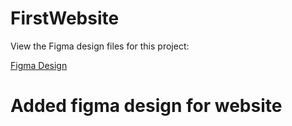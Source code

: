 # FirstWebsite 
View the Figma design files for this project:

[Figma Design](paste-your-figma-link-here](https://www.figma.com/file/R9VJ9jYriB6FhmXlLbHMTT/FirstWebsite?type=design&mode=design&t=AVuxLSY2rT4Oy9Dl-1)https://www.figma.com/file/R9VJ9jYriB6FhmXlLbHMTT/FirstWebsite?type=design&mode=design&t=AVuxLSY2rT4Oy9Dl-1)

# Added figma design for website
